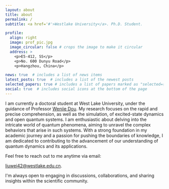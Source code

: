 ```yaml
---
layout: about
title: about
permalink: /
subtitle: <a href='#'>Westlake University</a>. Ph.D. Student.

profile:
  align: right
  image: prof_pic.jpg
  image_circular: false # crops the image to make it circular
  address: >
    <p>E5-412, SS</p>
    <p>No. 600 Dunyu Road</p>
    <p>Hangzhou, China</p>

news: true  # includes a list of news items
latest_posts: true  # includes a list of the newest posts
selected_papers: true # includes a list of papers marked as "selected={true}"
social: true  # includes social icons at the bottom of the page
---
```

I am currently a doctoral student at West Lake University, under the guidance of Professor [Wenjie Dou](https://dougroup.westlake.edu.cn). My research focuses on the rapid and precise comprehension, as well as the simulation, of excited-state dynamics and open quantum systems. I am enthusiastic about delving into the intricate world of quantum phenomena, aiming to unravel the complex behaviors that arise in such systems. With a strong foundation in my academic journey and a passion for pushing the boundaries of knowledge, I am dedicated to contributing to the advancement of our understanding of quantum dynamics and its applications.

Feel free to reach out to me anytime via email:

liuwei42@westlake.edu.cn.

I'm always open to engaging in discussions, collaborations, and sharing insights within the scientific community.
